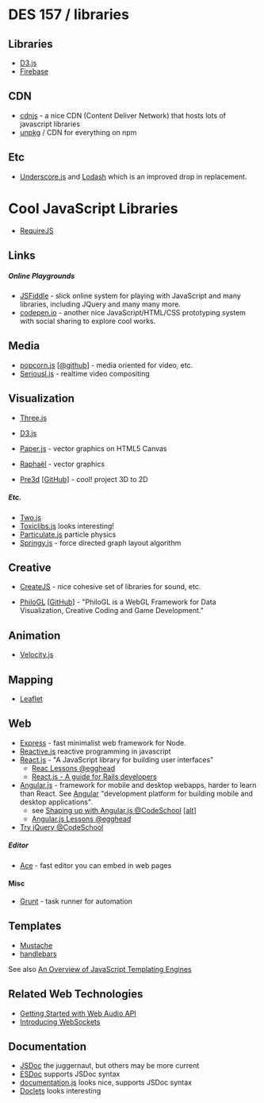 # DES 157 / libraries

## Libraries

* [D3.js](libraries/d3)
* [Firebase](libraries/firebase)

## CDN

* [cdnjs](https://cdnjs.com/libraries) - a nice CDN (Content Deliver Network) that hosts lots of javascript libraries
* [unpkg](https://unpkg.com/#/) / CDN for everything on npm

## Etc

* [Underscore.js](http://underscorejs.org/) and [Lodash](https://lodash.com/) which is an improved drop in replacement.

# Cool JavaScript Libraries

* [RequireJS](http://requirejs.org/)

## Links

##### Online Playgrounds

* [JSFiddle](http://jsfiddle.net/) - slick online system for playing with JavaScript and many libraries, including JQuery and many many more.
* [codepen.io](http://codepen.io/) - another nice JavaScript/HTML/CSS prototyping system with social sharing to explore cool works.

## Media

* [popcorn.js](http://popcornjs.org/) [[@github](https://github.com/mozilla/popcorn-js)] - media oriented for video, etc.
* [Seriousl.js](https://github.com/brianchirls/Seriously.js) - realtime video compositing

## Visualization

* [Three.js](three.js)
* [D3.js](d3.js)

* [Paper.js](http://paperjs.org/about/) - vector graphics on HTML5 Canvas
* [Raphaël](http://raphaeljs.com/) - vector graphics

* [Pre3d](http://ich.deanmcnamee.com/pre3d/) [[GitHub](https://github.com/deanm/pre3d)] - cool! project 3D to 2D

##### Etc.

* [Two.js](http://jonobr1.github.io/two.js/)
* [Toxiclibs.js](http://haptic-data.com/toxiclibsjs) looks interesting!
* [Particulate.js](https://particulatejs.org/) particle physics
* [Springy.js](http://getspringy.com/) - force directed graph layout algorithm

## Creative

* [CreateJS](http://www.createjs.com/) - nice cohesive set of libraries for sound, etc.

* [PhiloGL](http://www.senchalabs.org/philogl/) [[GitHub](https://github.com/senchalabs/philogl)] - "PhiloGL is a WebGL Framework for Data Visualization, Creative Coding and Game Development."

## Animation

* [Velocity.js](http://julian.com/research/velocity/)

## Mapping

* [Leaflet](http://leafletjs.com/)

## Web

* [Express](http://expressjs.com/) - fast minimalist web framework for Node.
* [Reactive.js](https://github.com/mattbaker/Reactive.js) reactive programming in javascript
* [React.js](https://facebook.github.io/react/) - "A JavaScript library for building user interfaces"
    * [Reac Lessons @egghead](https://egghead.io/technologies/react) 
    * [React.js - A guide for Rails developers](https://www.airpair.com/reactjs/posts/reactjs-a-guide-for-rails-developers) 
* [Angular.js](https://angularjs.org/) - framework for mobile and desktop webapps, harder to learn than React. See [Angular](https://angular.io/) "development platform for building mobile and desktop applications".
    * see [Shaping up with Angular.js @CodeSchool](https://www.codeschool.com/courses/shaping-up-with-angular-js) [[alt](http://campus.codeschool.com/courses/shaping-up-with-angular-js/intro)]
    * [Angular.js Lessons @egghead](https://egghead.io/technologies/angularjs)
* [Try jQuery @CodeSchool](https://www.codeschool.com/courses/try-jquery)

##### Editor

* [Ace](https://ace.c9.io/) - fast editor you can embed in web pages

#### Misc

* [Grunt](http://gruntjs.com/) - task runner for automation

## Templates

* [Mustache](https://mustache.github.io/)
* [handlebars](http://handlebarsjs.com/)

See also [An Overview of JavaScript Templating Engines](https://www.sitepoint.com/overview-javascript-templating-engines/)

## Related Web Technologies

* [Getting Started with Web Audio API](http://www.html5rocks.com/en/tutorials/webaudio/intro/)
* [Introducing WebSockets](http://www.html5rocks.com/en/tutorials/websockets/basics/)

## Documentation

* [JSDoc](http://usejsdoc.org/) the juggernaut, but others may be more current
* [ESDoc](https://esdoc.org/) supports JSDoc syntax
* [documentation.js](http://documentation.js.org/) looks nice, supports JSDoc syntax
* [Doclets](https://doclets.io/) looks interesting
